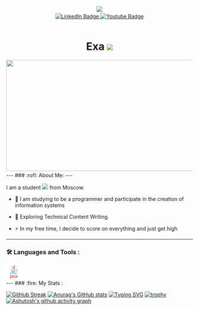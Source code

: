 <div id="header" align="center">
  <img src="https://media.giphy.com/media/cOWrtzOittBpJbjMQ0/giphy.gif" width="100"/>
</div>
<div id="badges" align="center">
  <a href="https://t.me/RbbtShp">
    <img src="https://img.shields.io/badge/Telegram-blue?style=for-the-badge&logo=telegram&logoColor=white" alt="LinkedIn Badge"/>
  </a>
  <a href="https://www.youtube.com/channel/UCtaOYOAaKqs_bp3hJyiiIRg">
    <img src="https://img.shields.io/badge/YouTube-red?style=for-the-badge&logo=youtube&logoColor=white" alt="Youtube Badge"/>
  </a>
</div>
<div id="viewprof" align="center">
  <img src="https://komarev.com/ghpvc/?username=UNIKITOS&style=flat-square&color=blue" alt=""/>
</div>
<div id="heythere" align="center">
  <h1>
  Еха
  <img src="https://media.giphy.com/media/hvRJCLFzcasrR4ia7z/giphy.gif" width="30px"/>
    
</h1>
</div>
<div align="center">
  <img src="https://media.giphy.com/media/G4L8dSFRouOs5zU7RT/giphy.gif" width="600" height="300"/>
</div>
---
### :rofl: About Me:
---

I am a student <img src="https://media.giphy.com/media/WUlplcMpOCEmTGBtBW/giphy.gif" width="30"> from Moscow.
- :telescope: I am studying to be a programmer and participate in the creation of information systems

- :seedling: Exploring Technical Content Writing.

- :zap: In my free time, I decide to score on everything and just get high
---
### :hammer_and_wrench: Languages and Tools :
<div>
  <img src="https://github.com/devicons/devicon/blob/master/icons/java/java-original-wordmark.svg" title="Java" alt="Java" width="40" height="40"/>&nbsp;
 
</div>
---
### :fire: My Stats :

[![GitHub Streak](http://github-readme-streak-stats.herokuapp.com?user=UNIKITOS)](https://git.io/streak-stats)
[![Anurag's GitHub stats](https://github-readme-stats.vercel.app/api?username=UNIKITOS)](https://github.com/rompersStomper/github-readme-stats)
[![Typing SVG](https://readme-typing-svg.herokuapp.com?color=%2336BCF7&lines=Солнце+смеялось+в+небе+птички+пели)](https://git.io/typing-svg)
[![trophy](https://github-profile-trophy.vercel.app/?username=UNIKITOS)](https://github.com/ryo-ma/github-profile-trophy)
[![Ashutosh's github activity graph](https://activity-graph.herokuapp.com/graph?username=UNIKITOS)](https://github.com/ashutosh00710/github-readme-activity-graph)
